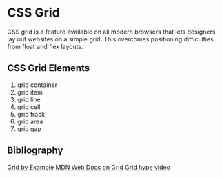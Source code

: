 # CSS Grid
CSS grid is a feature available on all modern browsers that lets designers lay out websites on a simple grid. This overcomes positioning difficulties from float and flex layouts. 
## CSS Grid Elements
1. grid container
2. grid item
3. grid line
4. grid cell
5. grid track
6. grid area
7. grid gap

## Bibliography
[Grid by Example](https://gridbyexample.com/)
[MDN Web Docs on Grid](https://developer.mozilla.org/en-US/docs/Web/CSS/grid)
[Grid hype video](https://youtu.be/7kVeCqQCxlk)